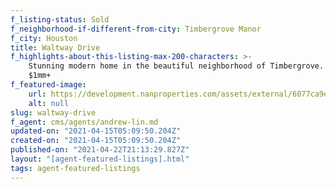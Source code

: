 ```yaml
---
f_listing-status: Sold
f_neighborhood-if-different-from-city: Timbergrove Manor
f_city: Houston
title: Waltway Drive
f_highlights-about-this-listing-max-200-characters: >-
    Stunning modern home in the beautiful neighborhood of Timbergrove. Sold over
    $1mm+
f_featured-image:
    url: https://development.nanproperties.com/assets/external/6077ca9e4baced5e4f739d67_6053c2ecf265fimg-1-12.jpeg
    alt: null
slug: waltway-drive
f_agent: cms/agents/andrew-lin.md
updated-on: "2021-04-15T05:09:50.204Z"
created-on: "2021-04-15T05:09:50.204Z"
published-on: "2021-04-22T21:13:29.827Z"
layout: "[agent-featured-listings].html"
tags: agent-featured-listings
---
```

